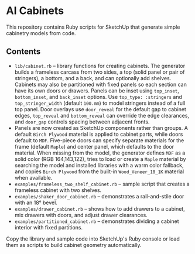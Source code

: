 # AI Cabinets

This repository contains Ruby scripts for SketchUp that generate simple cabinetry models from code.

## Contents

- `lib/cabinet.rb` – library functions for creating cabinets. The generator builds a frameless carcass from two sides, a top (solid panel or pair of stringers), a bottom, and a back, and can optionally add shelves. Cabinets may also be partitioned with fixed panels so each section can have its own doors or drawers. Panels can be inset using `top_inset`, `bottom_inset`, and `back_inset` options. Use `top_type: :stringers` and `top_stringer_width` (default `100.mm`) to model stringers instead of a full top panel. Door overlays use `door_reveal` for the default gap to cabinet edges, `top_reveal` and `bottom_reveal` can override the edge clearances, and `door_gap` controls spacing between adjacent fronts.
- Panels are now created as SketchUp components rather than groups. A default `Birch Plywood` material is applied to cabinet parts, while doors default to `MDF`. Five-piece doors can specify separate materials for the frame (default `Maple`) and center panel, which defaults to the door material.
  When missing from the model, the generator defines `MDF` as a solid color (RGB 164,143,122), tries to load or create a `Maple` material by searching the model and installed libraries with a warm color fallback, and copies `Birch Plywood` from the built-in `Wood_Veneer_18_1K` material when available.
- `examples/frameless_two_shelf_cabinet.rb` – sample script that creates a frameless cabinet with two shelves.
- `examples/shaker_door_cabinet.rb` – demonstrates a rail-and-stile door with an 18° bevel.
- `examples/drawer_cabinet.rb` – shows how to add drawers to a cabinet, mix drawers with doors, and adjust drawer clearances.
- `examples/partitioned_cabinet.rb` – demonstrates dividing a cabinet interior with fixed partitions.

Copy the library and sample code into SketchUp's Ruby console or load them as scripts to build cabinet geometry automatically.
